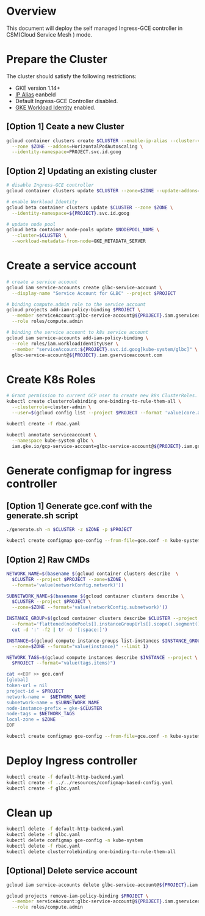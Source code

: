 # Overview

This document will deploy the self managed Ingress-GCE controller in CSM(Cloud Service Mesh
) mode.

# Prepare the Cluster

The cluster should satisfy the following restrictions:
 * GKE version 1.14+
 * [IP Alias](https://cloud.google.com/kubernetes-engine/docs/how-to/alias-ips) eanbeld
 * Default Ingress-GCE Controller disabled.
 * [GKE Workload Identity](https://cloud.google.com/kubernetes-engine/docs/how-to/workload-identity) enabled.

## [Option 1] Ceate a new Cluster

```sh
gcloud container clusters create $CLUSTER --enable-ip-alias --cluster-version 1.14 \
  --zone $ZONE --addons=HorizontalPodAutoscaling \
  --identity-namespace=PROJECT.svc.id.goog
```

## [Option 2] Updating an existing cluster

```sh
# disable Ingress-GCE controller
gcloud container clusters update $CLUSTER --zone=$ZONE --update-addons=HttpLoadBalancing=DISABLED

# enable Workload Identity
gcloud beta container clusters update $CLUSTER --zone $ZONE \
  --identity-namespace=${PROJECT}.svc.id.goog

# update node pool
gcloud beta container node-pools update $NODEPOOL_NAME \
  --cluster=$CLUSTER \
  --workload-metadata-from-node=GKE_METADATA_SERVER
```

# Create a service account

```sh
# create a service account
gcloud iam service-accounts create glbc-service-account \
  --display-name "Service Account for GLBC" --project $PROJECT

# binding compute.admin role to the service account
gcloud projects add-iam-policy-binding $PROJECT \
  --member serviceAccount:glbc-service-account@${PROJECT}.iam.gserviceaccount.com \
  --role roles/compute.admin

# binding the service account to k8s service account
gcloud iam service-accounts add-iam-policy-binding \
  --role roles/iam.workloadIdentityUser \
  --member "serviceAccount:${PROJECT}.svc.id.goog[kube-system/glbc]" \
  glbc-service-account@${PROJECT}.iam.gserviceaccount.com
```

# Create K8s Roles

```sh
# Grant permission to current GCP user to create new k8s ClusterRoles.
kubectl create clusterrolebinding one-binding-to-rule-them-all \
  --clusterrole=cluster-admin \
  --user=$(gcloud config list --project $PROJECT --format 'value(core.account)' 2>/dev/null)

kubectl create -f rbac.yaml

kubectl annotate serviceaccount \
  --namespace kube-system glbc \
  iam.gke.io/gcp-service-account=glbc-service-account@${PROJECT}.iam.gserviceaccount.com
```

# Generate configmap for ingress controller

## [Option 1] Generate gce.conf with the generate.sh script

```sh
./generate.sh -n $CLUSTER -z $ZONE -p $PROJECT

kubectl create configmap gce-config --from-file=gce.conf -n kube-system
```

## [Option 2] Raw CMDs

```sh
NETWORK_NAME=$(basename $(gcloud container clusters describe  \
  $CLUSTER --project $PROJECT --zone=$ZONE \
  --format='value(networkConfig.network)'))

SUBNETWORK_NAME=$(basename $(gcloud container clusters describe \
  $CLUSTER --project $PROJECT \
  --zone=$ZONE --format='value(networkConfig.subnetwork)'))

INSTANCE_GROUP=$(gcloud container clusters describe $CLUSTER --project $PROJECT --zone=$ZONE \
  --format='flattened(nodePools[].instanceGroupUrls[].scope().segment())' | \
  cut -d ':' -f2 | tr -d '[:space:]')

INSTANCE=$(gcloud compute instance-groups list-instances $INSTANCE_GROUP --project $PROJECT \
  --zone=$ZONE --format="value(instance)" --limit 1)

NETWORK_TAGS=$(gcloud compute instances describe $INSTANCE --project \
  $PROJECT --format="value(tags.items)")

cat <<EOF >> gce.conf
[global]
token-url = nil
project-id = $PROJECT
network-name =  $NETWORK_NAME
subnetwork-name = $SUBNETWORK_NAME
node-instance-prefix = gke-$CLUSTER
node-tags = $NETWORK_TAGS
local-zone = $ZONE
EOF

kubectl create configmap gce-config --from-file=gce.conf -n kube-system
```

# Deploy Ingress controller

```sh
kubectl create -f default-http-backend.yaml
kubectl create -f ../../resources/configmap-based-config.yaml
kubectl create -f glbc.yaml
```

# Clean up

```sh
kubectl delete -f default-http-backend.yaml
kubectl delete -f glbc.yaml
kubectl delete configmap gce-config -n kube-system
kubectl delete -f rbac.yaml
kubectl delete clusterrolebinding one-binding-to-rule-them-all
```

## [Optional] Delete service account
```sh
gcloud iam service-accounts delete glbc-service-account@${PROJECT}.iam.gserviceaccount.com

gcloud projects remove-iam-policy-binding $PROJECT \
  --member serviceAccount:glbc-service-account@${PROJECT}.iam.gserviceaccount.com \
  --role roles/compute.admin
```